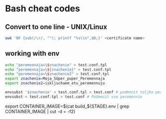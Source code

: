 # Bash cheat codes

## Convert to one line - UNIX/Linux
```bash
awk 'NF {sub(/\r/, ""); printf "%s\\n",$0;}' <certificate name>
```
## working with env
```bash
echo "peremennaja=\$znachenie" > test.conf.tpl
echo "peremennaja=\${znachenie}" > test.conf.tpl
echo "peremennaja=\$znachenie2" > test.conf.tpl
export znachenie=Moja_SUper_puper_Peremennaja
export znachenie2=iskljuchaem_etu_peremennuju

envsubst '$znachenie' < test.conf.tpl > test.conf # podmenit toljko peremennuju $znachenie v dvuh formatah $znachenie i ${znachenie}
envsubst < test.conf.tpl > test.conf # Podmenit vse peremennie
```
export CONTAINER_IMAGE=$(cat build_${STAGE}.env  | grep CONTAINER_IMAGE | cut -d = -f2)
